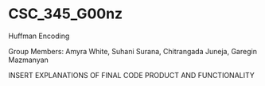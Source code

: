 # CSC_345_G00nz
Huffman Encoding 

Group Members: Amyra White, Suhani Surana, Chitrangada Juneja, Garegin Mazmanyan 

INSERT EXPLANATIONS OF FINAL CODE PRODUCT AND FUNCTIONALITY 


